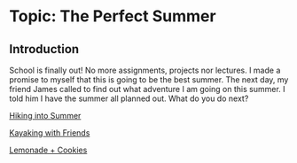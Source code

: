 # Topic: The Perfect Summer

## Introduction

School is finally out! No more assignments, projects nor lectures. I made a promise to myself that this is going to be the best summer. The next day, my friend James called to find out what adventure I am going on this summer. I told him I have the summer all planned out. What do you do next?

[Hiking into Summer](./varl0011.md)

[Kayaking with Friends](./alam0134.md)

[Lemonade + Cookies](./ashl0024.md)

